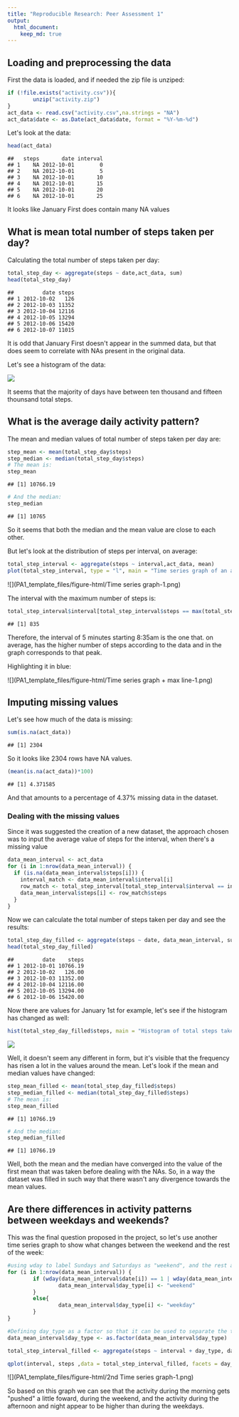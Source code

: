 ```yaml
---
title: "Reproducible Research: Peer Assessment 1"
output: 
  html_document:
    keep_md: true
---
```



## Loading and preprocessing the data


First the data is loaded, and if needed the zip file is unziped:

```r
if (!file.exists("activity.csv")){
        unzip("activity.zip") 
}
act_data <- read.csv("activity.csv",na.strings = "NA")
act_data$date <- as.Date(act_data$date, format = "%Y-%m-%d")
```

Let's look at the data:

```r
head(act_data)
```

```
##   steps       date interval
## 1    NA 2012-10-01        0
## 2    NA 2012-10-01        5
## 3    NA 2012-10-01       10
## 4    NA 2012-10-01       15
## 5    NA 2012-10-01       20
## 6    NA 2012-10-01       25
```

It looks like January First does contain many NA values


## What is mean total number of steps taken per day?

Calculating the total number of steps taken per day:


```r
total_step_day <- aggregate(steps ~ date,act_data, sum)
head(total_step_day)
```

```
##         date steps
## 1 2012-10-02   126
## 2 2012-10-03 11352
## 3 2012-10-04 12116
## 4 2012-10-05 13294
## 5 2012-10-06 15420
## 6 2012-10-07 11015
```
It is odd that January First doesn't appear in the summed data, but that does seem to correlate with NAs present in the original data.

Let's see a histogram of the data:

![](PA1_template_files/figure-html/Histogram-1.png)<!-- -->

It seems that the majority of days have between ten thousand and fifteen thounsand total steps. 

## What is the average daily activity pattern?

The mean and median values of total number of steps taken per day are:


```r
step_mean <- mean(total_step_day$steps)
step_median <- median(total_step_day$steps)
# The mean is:
step_mean
```

```
## [1] 10766.19
```

```r
# And the median:
step_median
```

```
## [1] 10765
```
So it seems that both the median and the mean value are close to each other.

But let's look at the distribution of steps per interval, on average:

```r
total_step_interval <- aggregate(steps ~ interval,act_data, mean)
plot(total_step_interval, type = "l", main = "Time series graph of an average day")
```

![](PA1_template_files/figure-html/Time series graph-1.png)<!-- -->

The interval with the maximum number of steps is:  

```r
total_step_interval$interval[total_step_interval$steps == max(total_step_interval$steps)]
```

```
## [1] 835
```
Therefore, the interval of 5 minutes starting 8:35am is the one that. on average, has the higher number of steps according to the data and in the graph corresponds to that peak.

Highlighting it in blue:

![](PA1_template_files/figure-html/Time series graph + max line-1.png)<!-- -->

## Imputing missing values

Let's see how much of the data is missing:


```r
sum(is.na(act_data))
```

```
## [1] 2304
```

So it looks like 2304 rows have NA values.


```r
(mean(is.na(act_data))*100)
```

```
## [1] 4.371585
```

And that amounts to a percentage of 4.37% missing data in the dataset.
### Dealing with the missing values

Since it was suggested the creation of a new dataset, the approach chosen was to input the average value of steps for the interval, when there's a missing value


```r
data_mean_interval <- act_data
for (i in 1:nrow(data_mean_interval)) {
  if (is.na(data_mean_interval$steps[i])) {
    interval_match <- data_mean_interval$interval[i]
    row_match <- total_step_interval[total_step_interval$interval == interval_match,]
    data_mean_interval$steps[i] <- row_match$steps
  }
}
```

Now we can calculate the total number of steps taken per day and see the results:


```r
total_step_day_filled <- aggregate(steps ~ date, data_mean_interval, sum)
head(total_step_day_filled)
```

```
##         date    steps
## 1 2012-10-01 10766.19
## 2 2012-10-02   126.00
## 3 2012-10-03 11352.00
## 4 2012-10-04 12116.00
## 5 2012-10-05 13294.00
## 6 2012-10-06 15420.00
```

Now there are values for January 1st for example, let's see if the histogram has changed as well:


```r
hist(total_step_day_filled$steps, main = "Histogram of total steps taken in a day", xlab = "Total Steps")
```

![](PA1_template_files/figure-html/NewHistogram-1.png)<!-- -->

Well, it doesn't seem any different in form, but it's visible that the frequency has risen a lot in the values around the mean. 
Let's look if the mean and median values have changed:


```r
step_mean_filled <- mean(total_step_day_filled$steps)
step_median_filled <- median(total_step_day_filled$steps)
# The mean is:
step_mean_filled
```

```
## [1] 10766.19
```

```r
# And the median:
step_median_filled
```

```
## [1] 10766.19
```
Well, both the mean and the median have converged into the value of the first mean that was taken before dealing with the NAs. So, in a way the dataset was filled in such way that there wasn't any divergence towards the mean values.

## Are there differences in activity patterns between weekdays and weekends?

This was the final question proposed in the project, so let's use another time series graph to show what changes between the weekend and the rest of the week:





```r
#using wday to label Sundays and Saturdays as "weekend", and the rest as "weekday"
for (i in 1:nrow(data_mean_interval)) {
        if (wday(data_mean_interval$date[i]) == 1 | wday(data_mean_interval$date[i]) == 7){
                data_mean_interval$day_type[i] <- "weekend"
        }
        else{
                data_mean_interval$day_type[i] <- "weekday"
        }
}

#Defining day_type as a factor so that it can be used to separate the time series graphs
data_mean_interval$day_type <- as.factor(data_mean_interval$day_type)

total_step_interval_filled <- aggregate(steps ~ interval + day_type, data_mean_interval, mean)

qplot(interval, steps ,data = total_step_interval_filled, facets = day_type~., type = "l", geom=c("line"), main = "Time series graph weekday versus weekend")
```

![](PA1_template_files/figure-html/2nd Time series graph-1.png)<!-- -->

So based on this graph we can see that the activity during the morning gets "pushed" a little foward, during the weekend, and the activity during the afternoon and night appear to be higher than during the weekdays. 
